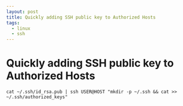 ```yaml
---
layout: post
title: Quickly adding SSH public key to Authorized Hosts
tags:
  - linux
  - ssh
---
```


# Quickly adding SSH public key to Authorized Hosts

```
cat ~/.ssh/id_rsa.pub | ssh USER@HOST "mkdir -p ~/.ssh && cat >> ~/.ssh/authorized_keys"
```
